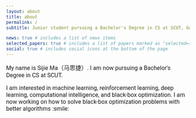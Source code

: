 ```yaml
---
layout: about
title: about
permalink: /
subtitle: Junior student pursuing a Bachelor's Degree in CS at SCUT, GuangZhou

news: true # includes a list of news items
selected_papers: true # includes a list of papers marked as "selected={true}"
social: true # includes social icons at the bottom of the page
---
```


<p style="font-family: Roboto, 宋体; font-size: 12.0pt; vertical-align: baseline;">
  My name is Sijie Ma（马思捷）. I am now pursuing a Bachelor's Degree in CS at SCUT.
</p>

<p style="font-family: Roboto, 宋体; font-size: 12.0pt; vertical-align: baseline;">
  I am interested in machine learning, reinforcement learning, deep learning, computational intelligence, and black-box optimization. I am now working on how to solve black-box optimization problems with better algorithms :smile:
</p>

